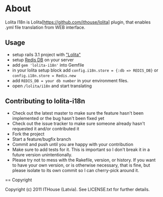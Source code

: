 # About

Lolita I18n is Lolita[https://github.com/ithouse/lolita] plugin, that enables .yml file translation from WEB interface.

## Usage

* setup rails 3.1 project with ["Lolita"](https://github.com/ithouse/lolita)
* setup [Redis DB](http://redis.io) on your server
* add `gem 'lolita-i18n'` into Gemfile
* in your lolita setup block add  `config.i18n.store = {:db => REDIS_DB}` or `config.i18n.store = Redis.new`
* add `REDIS_DB = your db number` in your environment files. 
* open `/lolita/i18n` and start translating

## Contributing to lolita-i18n
 
* Check out the latest master to make sure the feature hasn't been implemented or the bug hasn't been fixed yet
* Check out the issue tracker to make sure someone already hasn't requested it and/or contributed it
* Fork the project
* Start a feature/bugfix branch
* Commit and push until you are happy with your contribution
* Make sure to add tests for it. This is important so I don't break it in a future version unintentionally.
* Please try not to mess with the Rakefile, version, or history. If you want to have your own version, or is otherwise necessary, that is fine, but please isolate to its own commit so I can cherry-pick around it.

== Copyright

Copyright (c) 2011 ITHouse (Latvia). See LICENSE.txt for
further details.
